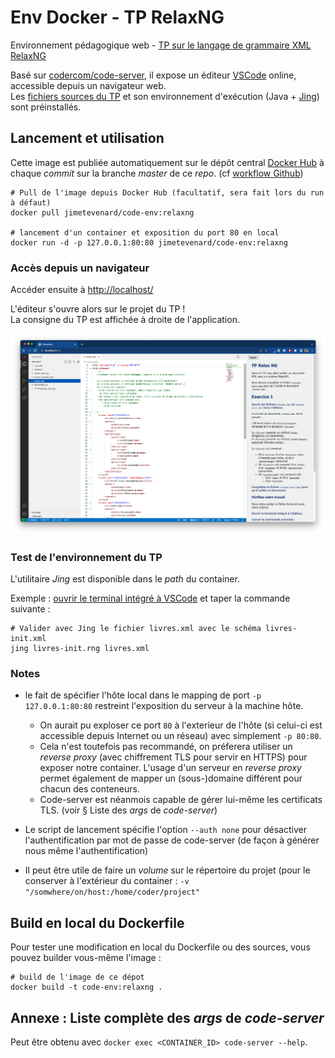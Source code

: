 # Env Docker - TP RelaxNG

Environnement pédagogique web - [TP sur le langage de grammaire XML RelaxNG](https://relaxng.org/)

Basé sur [codercom/code-server](https://github.com/cdr/code-server), il expose un éditeur [VSCode](https://code.visualstudio.com/) online, accessible depuis un navigateur web.  
Les [fichiers sources du TP](https://github.com/jimetevenard/TP-RelaxNg.git) et son environnement d'exécution (Java + [Jing](https://github.com/relaxng/jing-trang)) sont préinstallés.

## Lancement et utilisation

Cette image est publiée automatiquement sur le dépôt central [Docker Hub](https://hub.docker.com/r/jimetevenard/code-env/tags) à chaque *commit* sur la branche *master* de ce *repo*. (cf [workflow Github](.github/workflows/docker-image.yml))

````
# Pull de l'image depuis Docker Hub (facultatif, sera fait lors du run à défaut)
docker pull jimetevenard/code-env:relaxng

# lancement d'un container et exposition du port 80 en local
docker run -d -p 127.0.0.1:80:80 jimetevenard/code-env:relaxng
````

### Accès depuis un navigateur

Accéder ensuite à <http://localhost/>  

L'éditeur s'ouvre alors sur le projet du TP !  
La consigne du TP est affichée à droite de l'application.


![Screenshot Code Server](docs/screenshot-code-env-rng.png)

### Test de l'environnement du TP

L'utilitaire *Jing* est disponible dans le *path* du container.

Exemple : [ouvrir le terminal intégré à VSCode](https://code.visualstudio.com/docs/editor/integrated-terminal) et taper la commande suivante :

````
# Valider avec Jing le fichier livres.xml avec le schéma livres-init.xml
jing livres-init.rng livres.xml
````

### Notes

* le fait de spécifier l'hôte local dans le mapping de port `-p 127.0.0.1:80:80` restreint l'exposition du serveur à la machine hôte.

  * On aurait pu exploser ce port `80` à l'exterieur de l'hôte (si celui-ci est accessible depuis Internet ou un réseau) avec simplement `-p 80:80`.
  * Cela n'est toutefois pas recommandé, on préferera utiliser un *reverse proxy* (avec chiffrement TLS pour servir en HTTPS) pour exposer notre container. L'usage d'un serveur en *reverse proxy* permet également de mapper un (sous-)domaine différent pour chacun des conteneurs.  
  * Code-server est néanmois capable de gérer lui-même les certificats TLS. (voir § Liste des *args* de *code-server*)

* Le script de lancement spécifie l'option `--auth none` pour désactiver l'authentification par mot de passe de code-server (de façon à générer nous même l'authentification)

* Il peut être utile de faire un *volume* sur le répertoire du projet (pour le conserver à l'extérieur du container : `-v "/somwhere/on/host:/home/coder/project"`

## Build en local du Dockerfile

Pour tester une modification en local du Dockerfile ou des sources, vous pouvez builder vous-même l'image :

````
# build de l'image de ce dépot
docker build -t code-env:relaxng .
````

## Annexe : Liste complète des *args* de *code-server*

Peut être obtenu avec `docker exec <CONTAINER_ID> code-server --help`.


